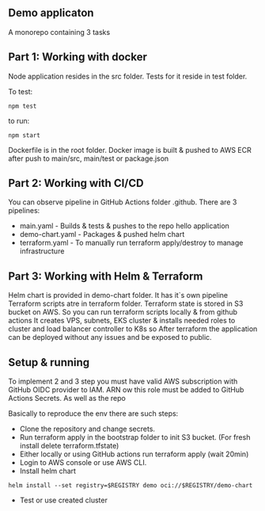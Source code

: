 ## Demo applicaton

A monorepo containing 3 tasks

## Part 1: Working with docker

Node application resides in the src folder. Tests for it reside in test folder.

To test:

```
npm test
```

to run:

```
npm start
```

Dockerfile is in the root folder. Docker image is built & pushed to AWS ECR after push to main/src, main/test or package.json

## Part 2: Working with CI/CD

You can observe pipeline in GitHub Actions folder .github. There are 3 pipelines:

- main.yaml - Builds & tests & pushes to the repo hello application
- demo-chart.yaml - Packages & pushed helm chart
- terraform.yaml - To manually run terraform apply/destroy to manage infrastructure

## Part 3: Working with Helm & Terraform

Helm chart is provided in demo-chart folder. It has it`s own pipeline
Terraform scripts atre in terraform folder.
Terraform state is stored in S3 bucket on AWS. So you can run terraform scripts locally & from github actions
It creates VPS, subnets, EKS cluster & installs needed roles to cluster and load balancer controller to K8s so
After terraform the application can be deployed without any issues and be exposed to public.

## Setup & running

To implement 2 and 3 step you must have valid AWS subscription with GitHub OIDC provider to IAM. ARN ow this role must be added to GitHub Actions Secrets. As well as the repo

Basically to reproduce the env there are such steps:

- Clone the repository and change secrets.
- Run terraform apply in the bootstrap folder to init S3 bucket. (For fresh install delete terraform.tfstate)
- Either locally or using GitHub actions run terraform apply (wait 20min)
- Login to AWS console or use AWS CLI.
- Install helm chart

```
helm install --set registry=$REGISTRY demo oci://$REGISTRY/demo-chart
```

- Test or use created cluster
